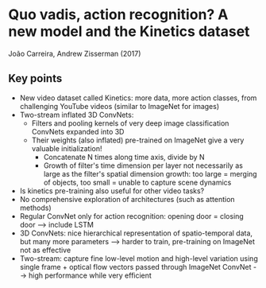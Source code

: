 # Quo vadis, action recognition? A new model and the Kinetics dataset
João Carreira, Andrew Zisserman (2017)

## Key points
- New video dataset called Kinetics: more data, more action classes, from challenging YouTube videos (similar to ImageNet for images)
- Two-stream inflated 3D ConvNets:
    - Filters and pooling kernels of very deep image classification ConvNets expanded into 3D
    - Their weights (also inflated) pre-trained on ImageNet give a very valuable initialization! 
        - Concatenate N times along time axis, divide by N
        - Growth of filter's time dimension per layer not necessarily as large as the filter's spatial dimension growth: too large = merging of objects, too small = unable to capture scene dynamics
- Is kinetics pre-training also useful for other video tasks?
- No comprehensive exploration of architectures (such as attention methods)
- Regular ConvNet only for action recognition: opening door = closing door --> include LSTM
- 3D ConvNets: nice hierarchical representation of spatio-temporal data, but many more parameters --> harder to train, pre-training on ImageNet not as effective
- Two-stream: capture fine low-level motion and high-level variation using single frame + optical flow vectors passed through ImageNet ConvNet --> high performance while very efficient

